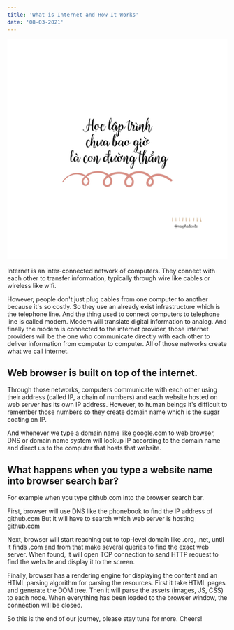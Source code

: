 ```yaml
---
title: 'What is Internet and How It Works'
date: '08-03-2021'
---
```


![Alt text here](./straightway.jpg)

Internet is an inter-connected network of computers. They connect with each other to transfer information, typically through wire like cables or wireless like wifi.

However, people don't just plug cables from one computer to another because it's so costly. So they use an already exist infrastructure which is the telephone line. And the thing used to connect computers to telephone line is called modem. Modem will translate digital information to analog. And finally the modem is connected to the internet provider, those internet providers will be the one who communicate directly with each other to deliver information from computer to computer. All of those networks create what we call internet.

## Web browser is built on top of the internet.

Through those networks, computers communicate with each other using their address (called IP, a chain of numbers) and each website hosted on web server has its own IP address. However, to human beings it's difficult to remember those numbers so they create domain name which is the sugar coating on IP.

And whenever we type a domain name like google.com to web browser, DNS or domain name system will lookup IP according to the domain name and direct us to the computer that hosts that website.

## What happens when you type a website name into browser search bar?

For example when you type github.com into the browser search bar.

First, browser will use DNS like the phonebook to find the IP address of github.com
  But it will have to search which web server is hosting github.com

Next, browser will start reaching out to top-level domain like .org, .net, until it finds .com and from that make several queries to find the exact web server.
  When found, it will open TCP connection to send HTTP request to find the website and display it to the screen.

Finally, browser has a rendering engine for displaying the content and an HTML parsing algorithm for parsing the resources. First it take HTML pages and generate the DOM tree. Then it will parse the assets (images, JS, CSS) to each node. When everything has been loaded to the browser window, the connection will be closed.  
  
So this is the end of our journey, please stay tune for more. Cheers! 
